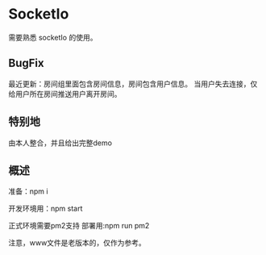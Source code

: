 # SocketIo

需要熟悉 socketIo 的使用。

## BugFix

最近更新：房间组里面包含房间信息，房间包含用户信息。
当用户失去连接，仅给用户所在房间推送用户离开房间。

## 特别地

由本人整合，并且给出完整demo

## 概述

准备：npm i

开发环境用：npm start

正式环境需要pm2支持
部署用:npm run pm2

注意，www文件是老版本的，仅作为参考。